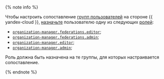 {% note info %}

Чтобы настроить сопоставление [групп пользователей](../../organization/concepts/user-pools.md) на стороне {{ yandex-cloud }}, [назначьте](../../iam/operations/roles/grant.md#resource) пользователю одну из следующих [ролей](../../iam/concepts/access-control/roles.md):

* [`organization-manager.federations.editor`](../../organization/security/index.md#organization-manager-federations-editor);
* [`organization-manager.federations.admin`](../../organization/security/index.md#organization-manager-federations-admin);
* [`organization-manager.editor`](../../organization/security/index.md#organization-manager-editor);
* [`organization-manager.admin`](../../organization/security/index.md#organization-manager-admin);

Роль должна быть назначена на те группы, для которых настраивается сопоставление.

{% endnote %}